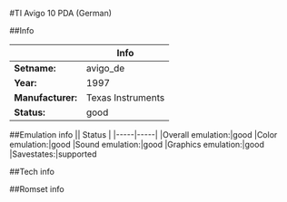 #TI Avigo 10 PDA (German)

##Info

||Info|
|-----|-----|
|**Setname:**|avigo_de
|**Year:**|1997
|**Manufacturer:**|Texas Instruments
|**Status:**|good

##Emulation info
|| Status |
|-----|-----|
|Overall emulation:|good
|Color emulation:|good
|Sound emulation:|good
|Graphics emulation:|good
|Savestates:|supported

##Tech info

##Romset info

<!--- START OF EDITED COMMENT DO NOT TOUCH TEXT ABOVE-->
